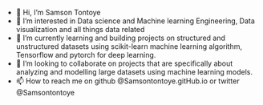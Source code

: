 - 👋 Hi, I’m Samson Tontoye
- 👀 I’m interested in Data science and Machine learning Engineering, Data visualization and all things data related 
- 🌱 I’m currently learning and building projects on structured and unstructured datasets using scikit-learn machine learning algorithm, Tensorflow and pytorch for deep learning.
- 💞️ I’m looking to collaborate on projects that are specifically about analyzing and modelling large datasets using machine learning models. 
- 📫 How to reach me on github @Samsontontoye.gitHub.io or twitter @Samsontontoye

<!---
Samsontontoye/Samsontontoye is a ✨ special ✨ repository because its `README.md` (this file) appears on your GitHub profile.
You can click the Preview link to take a look at your changes.
--->
